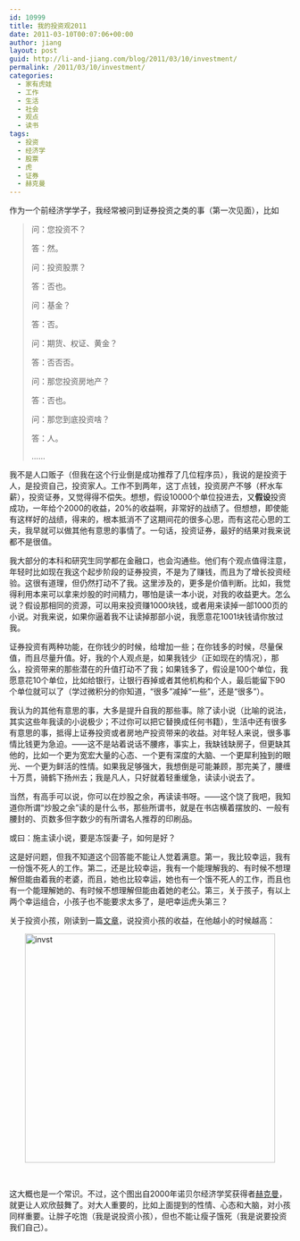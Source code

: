 ```yaml
---
id: 10999
title: 我的投资观2011
date: 2011-03-10T00:07:06+00:00
author: jiang
layout: post
guid: http://li-and-jiang.com/blog/2011/03/10/investment/
permalink: /2011/03/10/investment/
categories:
  - 家有虎娃
  - 工作
  - 生活
  - 社会
  - 观点
  - 读书
tags:
  - 投资
  - 经济学
  - 股票
  - 虎
  - 证券
  - 赫克曼
---
```

作为一个前经济学学子，我经常被问到证券投资之类的事（第一次见面），比如

> 问：您投资不？
> 
> 答：然。
> 
> 问：投资股票？
> 
> 答：否也。
> 
> 问：基金？
> 
> 答：否。
> 
> 问：期货、权证、黄金？
> 
> 答：否否否。
> 
> 问：那您投资房地产？
> 
> 答：否也。
> 
> 问：那您到底投资啥？
> 
> 答：人。
> 
> ……

我不是人口贩子（但我在这个行业倒是成功推荐了几位程序员），我说的是投资于人，是投资自己，投资家人。工作不到两年，这丁点钱，投资房产不够（杯水车薪），投资证券，又觉得得不偿失。想想，假设10000个单位投进去，又**假设**投资成功，一年给个2000的收益，20%的收益啊，非常好的战绩了。但想想，即使能有这样好的战绩，得来的，根本抵消不了这期间花的很多心思，而有这花心思的工夫，我早就可以做其他有意思的事情了。一句话，投资证券，最好的结果对我来说都不是很值。

我大部分的本科和研究生同学都在金融口，也会沟通些。他们有个观点值得注意，年轻时比如现在我这个起步阶段的证券投资，不是为了赚钱，而且为了增长投资经验。这很有道理，但仍然打动不了我。这里涉及的，更多是价值判断。比如，我觉得利用本来可以拿来炒股的时间精力，哪怕是读一本小说，对我的收益更大。怎么说？假设那相同的资源，可以用来投资赚1000块钱，或者用来读掉一部1000页的小说。对我来说，如果你逼着我不让读掉那部小说，我愿意花1001块钱请你放过我。

证券投资有两种功能，在你钱少的时候，给增加一些；在你钱多的时候，尽量保值，而且尽量升值。好，我的个人观点是，如果我钱少（正如现在的情况），那么，投资带来的那些潜在的升值打动不了我；如果钱多了，假设是100个单位，我愿意花10个单位，比如给银行，让银行吞掉或者其他机构和个人，最后能留下90个单位就可以了（学过微积分的你知道，“很多”减掉“一些”，还是“很多”）。

我认为的其他有意思的事，大多是提升自我的那些事。除了读小说（比喻的说法，其实这些年我读的小说极少；不过你可以把它替换成任何书籍），生活中还有很多有意思的事，抵得上证券投资或者房地产投资带来的收益。对年轻人来说，很多事情比钱更为急迫。——这不是站着说话不腰疼，事实上，我缺钱缺房子，但更缺其他的，比如一个更为宽宏大量的心态、一个更有深度的大脑、一个更犀利独到的眼光、一个更为鲜活的性情。如果我足够强大，我想倒是可能兼顾，那完美了，腰缠十万贯，骑鹤下扬州去；我是凡人，只好就着轻重缓急，读读小说去了。

当然，有高手可以说，你可以在炒股之余，再读读书呀。——这个饶了我吧，我知道你所谓“炒股之余”读的是什么书，那些所谓书，就是在书店横着摆放的、一般有腰封的、页数多但字数少的有所谓名人推荐的印刷品。

或曰：施主读小说，要是冻馁妻·子，如何是好？

这是好问题，但我不知道这个回答能不能让人觉着满意。第一，我比较幸运，我有一份饿不死人的工作。第二，还是比较幸运，我有一个能理解我的、有时候不想理解但能由着我的老婆，而且，她也比较幸运，她也有一个饿不死人的工作，而且也有一个能理解她的、有时候不想理解但能由着她的老公。第三，关于孩子，有以上两个幸运组合，小孩子也不能要求太多了，是吧幸运虎头第三？

关于投资小孩，刚读到一篇<a href="http://ftp.iza.org/dp3515.pdf" target="_blank">文章</a>，说投资小孩的收益，在他越小的时候越高：

<img style="border-bottom: 0px; border-left: 0px; display: block; float: none; margin-left: auto; border-top: 0px; margin-right: auto; border-right: 0px" title="invst" border="0" alt="invst" src="http://jiangtanghu.com/cn/wp-content/uploads/2011/03/invst-thumb.png" width="448" height="410" />

&#160;

这大概也是一个常识。不过，这个图出自2000年诺贝尔经济学奖获得者<a href="http://jenni.uchicago.edu/" target="_blank">赫克曼</a>，就更让人欢欣鼓舞了。对大人重要的，比如上面提到的性情、心态和大脑，对小孩同样重要。让胖子吃饱（我是说投资小孩），但也不能让瘦子饿死（我是说要投资我们自己）。